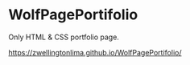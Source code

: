 # WolfPagePortifolio
 Only HTML & CSS portfolio page.

https://zwellingtonlima.github.io/WolfPagePortifolio/

